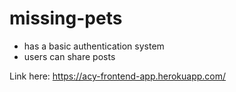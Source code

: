 # missing-pets

* has a basic authentication system
* users can share posts

Link here: https://acy-frontend-app.herokuapp.com/